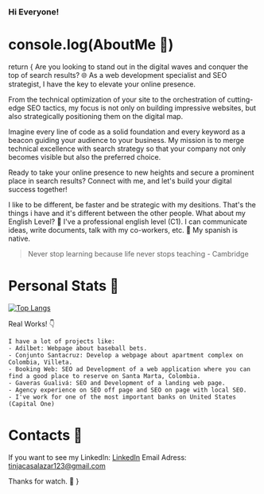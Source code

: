 ### Hi Everyone!

# console.log(AboutMe 📁)

return {
Are you looking to stand out in the digital waves and conquer the top of search results? 🌐 
As a web development specialist and SEO strategist, I have the key to elevate your online presence.

From the technical optimization of your site to the orchestration of cutting-edge SEO tactics, my focus is not only on building impressive websites, but also strategically positioning them on the digital map.

Imagine every line of code as a solid foundation and every keyword as a beacon guiding your audience to your business. My mission is to merge technical excellence with search strategy so that your company not only becomes visible but also the preferred choice.

Ready to take your online presence to new heights and secure a prominent place in search results? Connect with me, and let's build your digital success together!

I like to be different, be faster and be strategic with my desitions. That's the things i have and it's different between the other people. What about my English Level? 💼 I've a professional english level (C1). I can communicate ideas, write documents, talk with my co-workers, etc. 🥇 My spanish is native.

> Never stop learning because life never stops teaching - Cambridge

# Personal Stats 🦾

[![Top Langs](https://github-readme-stats.vercel.app/api/top-langs/?username=anuraghazra&langs_count=8)](https://github.com/anuraghazra/github-readme-stats)

Real Works! 👇
~~~
I have a lot of projects like:
- Adilbet: Webpage about baseball bets.
- Conjunto Santacruz: Develop a webpage about apartment complex on Colombia, Villeta.
- Booking Web: SEO ad Development of a web application where you can find a good place to reserve on Santa Marta, Colombia.
- Gaveras Gualivá: SEO and Development of a landing web page.
- Agency experience on SEO off page and SEO on page with local SEO.
- I've work for one of the most important banks on United States (Capital One)
~~~

# Contacts 📁

If you want to see my LinkedIn: 
[LinkedIn](https://www.linkedin.com/in/fabiantinjaca/)
Email Adress: tinjacasalazar123@gmail.com

Thanks for watch. 👋
}
